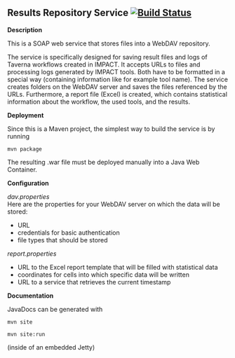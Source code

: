 Results Repository Service [![Build Status](https://secure.travis-ci.org/impactcentre/iif-results-repository.png?branch=master)](http://travis-ci.org/impactcentre/iif-results-repository)
--------------------------

**Description**

This is a SOAP web service that stores files into a WebDAV repository.

The service is specifically designed for saving result files and logs of Taverna workflows created in IMPACT. It accepts URLs to files and processing logs generated by IMPACT tools. Both have to be formatted in a special way (containing information like for example tool name). The service creates folders on the WebDAV server and saves the files referenced by the URLs. Furthermore, a report file (Excel) is created, which contains statistical information about the workflow, the used tools, and the results.

**Deployment**

Since this is a Maven project, the simplest way to build the service is by running

    mvn package

The resulting .war file must be deployed manually into a Java Web Container.

**Configuration**

*dav.properties*  
   Here are the properties for your WebDAV server on which the data will be stored:   
   - URL  
   - credentials for basic authentication  
   - file types that should be stored
   
*report.properties*  
   - URL to the Excel report template that will be filled with statistical data  
   - coordinates for cells into which specific data will be written  
   - URL to a service that retrieves the current timestamp  
   
**Documentation**

JavaDocs can be generated with

    mvn site
  
    mvn site:run 
(inside of an embedded Jetty)
